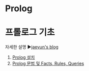 # Prolog

프롤로그 기초
======================
자세한 설명
▶[jaeyun's blog](https://blog.naver.com/jaeyoon_95)


1. [Prolog 설치](https://blog.naver.com/jaeyoon_95/221253882699)
2. [Prolog 문법 및 Facts, Rules, Queries](https://blog.naver.com/jaeyoon_95/221314856884)